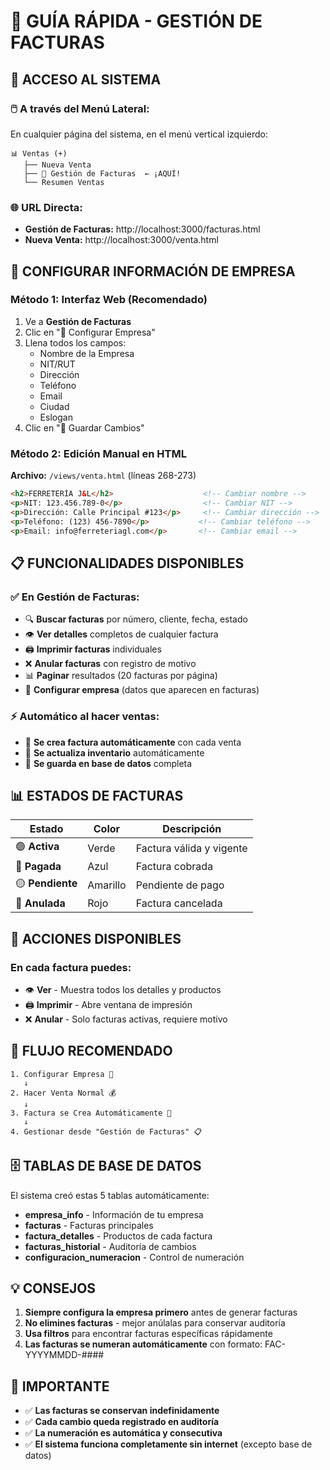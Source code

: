 # 📄 GUÍA RÁPIDA - GESTIÓN DE FACTURAS

## 🎯 ACCESO AL SISTEMA

### **🖱️ A través del Menú Lateral:**
En cualquier página del sistema, en el menú vertical izquierdo:

```
📊 Ventas (+)
   ├── Nueva Venta
   ├── 📄 Gestión de Facturas  ← ¡AQUÍ!
   └── Resumen Ventas
```

### **🌐 URL Directa:**
- **Gestión de Facturas:** http://localhost:3000/facturas.html
- **Nueva Venta:** http://localhost:3000/venta.html

## 🏢 CONFIGURAR INFORMACIÓN DE EMPRESA

### **Método 1: Interfaz Web (Recomendado)**
1. Ve a **Gestión de Facturas**
2. Clic en "🏢 Configurar Empresa"
3. Llena todos los campos:
   - Nombre de la Empresa
   - NIT/RUT
   - Dirección
   - Teléfono
   - Email
   - Ciudad
   - Eslogan
4. Clic en "💾 Guardar Cambios"

### **Método 2: Edición Manual en HTML**
**Archivo:** `/views/venta.html` (líneas 268-273)
```html
<h2>FERRETERÍA J&L</h2>                    <!-- Cambiar nombre -->
<p>NIT: 123.456.789-0</p>                  <!-- Cambiar NIT -->
<p>Dirección: Calle Principal #123</p>     <!-- Cambiar dirección -->
<p>Teléfono: (123) 456-7890</p>           <!-- Cambiar teléfono -->
<p>Email: info@ferreteriagl.com</p>       <!-- Cambiar email -->
```

## 📋 FUNCIONALIDADES DISPONIBLES

### **✅ En Gestión de Facturas:**
- 🔍 **Buscar facturas** por número, cliente, fecha, estado
- 👁️ **Ver detalles** completos de cualquier factura
- 🖨️ **Imprimir facturas** individuales
- ❌ **Anular facturas** con registro de motivo
- 📊 **Paginar** resultados (20 facturas por página)
- 🏢 **Configurar empresa** (datos que aparecen en facturas)

### **⚡ Automático al hacer ventas:**
- 📄 **Se crea factura automáticamente** con cada venta
- 🔄 **Se actualiza inventario** automáticamente
- 💾 **Se guarda en base de datos** completa

## 📊 ESTADOS DE FACTURAS

| Estado | Color | Descripción |
|--------|-------|-------------|
| 🟢 **Activa** | Verde | Factura válida y vigente |
| 🔵 **Pagada** | Azul | Factura cobrada |
| 🟡 **Pendiente** | Amarillo | Pendiente de pago |
| 🔴 **Anulada** | Rojo | Factura cancelada |

## 🔧 ACCIONES DISPONIBLES

### **En cada factura puedes:**
- 👁️ **Ver** - Muestra todos los detalles y productos
- 🖨️ **Imprimir** - Abre ventana de impresión
- ❌ **Anular** - Solo facturas activas, requiere motivo

## 🎯 FLUJO RECOMENDADO

```
1. Configurar Empresa 🏢
   ↓
2. Hacer Venta Normal 💰
   ↓
3. Factura se Crea Automáticamente 📄
   ↓
4. Gestionar desde "Gestión de Facturas" 📋
```

## 🗄️ TABLAS DE BASE DE DATOS

El sistema creó estas 5 tablas automáticamente:
- **empresa_info** - Información de tu empresa
- **facturas** - Facturas principales
- **factura_detalles** - Productos de cada factura
- **facturas_historial** - Auditoría de cambios
- **configuracion_numeracion** - Control de numeración

## 💡 CONSEJOS

1. **Siempre configura la empresa primero** antes de generar facturas
2. **No elimines facturas** - mejor anúlalas para conservar auditoría
3. **Usa filtros** para encontrar facturas específicas rápidamente
4. **Las facturas se numeran automáticamente** con formato: FAC-YYYYMMDD-####

## 🚨 IMPORTANTE

- ✅ **Las facturas se conservan indefinidamente**
- ✅ **Cada cambio queda registrado en auditoría**
- ✅ **La numeración es automática y consecutiva**
- ✅ **El sistema funciona completamente sin internet** (excepto base de datos)
